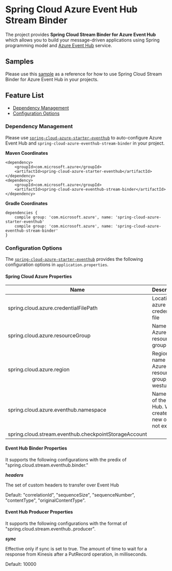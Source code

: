 # Spring Cloud Azure Event Hub Stream Binder

The project provides **Spring Cloud Stream Binder for Azure Event Hub** which allows you to build your message-driven applications using Spring programming model and [Azure Event Hub](https://azure.microsoft.com/en-us/services/event-hubs/) service. 

## Samples 

Please use this [sample](../spring-cloud-azure-samples/spring-cloud-azure-eventhub-binder-sample/) as a reference for how to use Spring Cloud Stream Binder for Azure Event Hub in your projects. 

## Feature List 

- [Dependency Management](#dependency-management)
- [Configuration Options](#configuration-options)

### Dependency Management

Please use [`spring-cloud-azure-starter-eventhub`](spring-cloud-azure-starters/spring-cloud-azure-starter-eventhub/) to auto-configure Azure Event Hub and `spring-cloud-azure-eventhub-stream-binder` in your project. 

**Maven Coordinates** 
```
<dependency>
    <groupId>com.microsoft.azure</groupId>
    <artifactId>spring-cloud-azure-starter-eventhub</artifactId>
</dependency>
<dependency>
    <groupId>com.microsoft.azure</groupId>
    <artifactId>spring-cloud-azure-eventhub-stream-binder</artifactId>
</dependency>

```
**Gradle Coordinates** 
```
dependencies {
    compile group: 'com.microsoft.azure', name: 'spring-cloud-azure-starter-eventhub'
    compile group: 'com.microsoft.azure', name: 'spring-cloud-azure-eventhub-stream-binder'
}
```

### Configuration Options 

The [`spring-cloud-azure-starter-eventhub`](spring-cloud-azure-starters/spring-cloud-azure-starter-eventhub/) provides the following configuration options in `application.properties`.

#### Spring Cloud Azure Properties ####

Name | Description | Required | Default 
---|---|---|---
 spring.cloud.azure.credentialFilePath | Location of azure credential file | Yes | 
 spring.cloud.azure.resourceGroup | Name of Azure resource group | Yes | 
 spring.cloud.azure.region | Region name of the Azure resource group, e.g. westus | Yes | 
 spring.cloud.azure.eventhub.namespace | Namespace of the Event Hub. Will create a new one if not existing | Yes |
 spring.cloud.stream.eventhub.checkpointStorageAccount |  | Yes | 
 
 #### Event Hub Binder Properties ####
 It supports the following configurations with the predix of "spring.cloud.stream.eventhub.binder."
 
 **_headers_**
 
The set of custom headers to transfer over Event Hub

Default: "correlationId", "sequenceSize", "sequenceNumber", "contentType", "originalContentType".

 #### Event Hub Producer Properties ####

 It supports the following configurations with the format of "spring.cloud.stream.eventhub.<channelName>.producer". 
 
 **_sync_**
 
 Effective only if sync is set to true. The amount of time to wait for a response from Kinesis after a PutRecord operation, in milliseconds.

 Default: 10000
 
